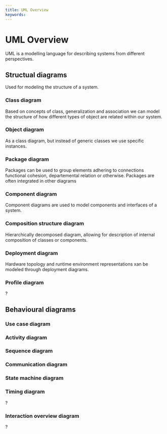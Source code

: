 ```yaml
---
title: UML Overview
keywords:
---
```


# UML Overview

UML is a modelling language for describing systems from different perspectives.


## Structual diagrams

Used for modeling the structure of a system.

### Class diagram

Based on concepts of class, generalization and association we can model the structure of how different types of object are related within our system.

### Object diagram

As a class diagram, but instead of generic classes we use specific instances.

### Package diagram

Packages can be used to group elements adhering to connections functional cohesion, departemental relation or otherwise. Packages are often integrated in other diagrams

### Component diagram

Component diagrams are used to model components and interfaces of a system.

### Composition structure diagram

Hierarchically decomposed diagram, allowing for description of internal composition of classes or components.

### Deployment diagram

Hardware topology and runtime environment representations xan be modeled through deployment diagrams.

### Profile diagram

?

## Behavioural diagrams

### Use case diagram

### Activity diagram

### Sequence diagram

### Communication diagram

### State machine diagram

### Timing diagram

?

### Interaction overview diagram

?
